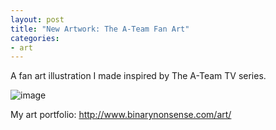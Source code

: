 ```yaml
---
layout: post
title: "New Artwork: The A-Team Fan Art"
categories:
- art
---
```


<p>
A fan art illustration I made inspired by The A-Team TV series.
</p>


![image](http://www.binarynonsense.com/imgs/art/full/alvaro-garcia-ateam-01-color-reducedforweb.jpg)


<p>My art portfolio: <a href="http://www.binarynonsense.com/art/">http://www.binarynonsense.com/art/</a></p>
